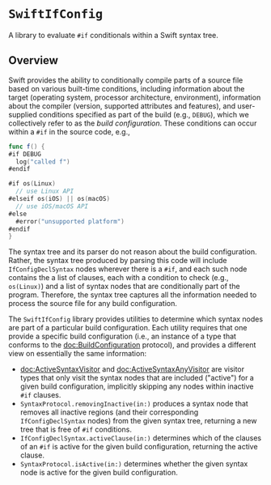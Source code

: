 # `SwiftIfConfig`



A library to evaluate `#if` conditionals within a Swift syntax tree.

## Overview

Swift provides the ability to conditionally compile parts of a source file based on various built-time conditions, including information about the target (operating system, processor architecture, environment), information about the compiler (version, supported attributes and features), and user-supplied conditions specified as part of the build (e.g., `DEBUG`), which we collectively refer to as the *build configuration*. These conditions can occur within a `#if` in the source code, e.g.,

```swift
func f() {
#if DEBUG
  log("called f")
#endif

#if os(Linux)
  // use Linux API
#elseif os(iOS) || os(macOS)
  // use iOS/macOS API
#else
  #error("unsupported platform")
#endif
}
```

The syntax tree and its parser do not reason about the build configuration. Rather, the syntax tree produced by parsing this code will include `IfConfigDeclSyntax` nodes wherever there is a `#if`, and each such node contains the a list of clauses, each with a condition to check (e.g., `os(Linux)`) and a list of syntax nodes that are conditionally part of the program. Therefore, the syntax tree captures all the information needed to process the source file for any build configuration.

The `SwiftIfConfig` library provides utilities to determine which syntax nodes are part of a particular build configuration. Each utility requires that one provide a specific build configuration (i.e., an instance of a type that conforms to the <doc:BuildConfiguration> protocol), and provides a different view on essentially the same information:

* <doc:ActiveSyntaxVisitor> and <doc:ActiveSyntaxAnyVisitor> are visitor types that only visit the syntax nodes that are included ("active") for a given build configuration, implicitly skipping any nodes within inactive `#if` clauses.
* `SyntaxProtocol.removingInactive(in:)` produces a syntax node that removes all inactive regions (and their corresponding `IfConfigDeclSyntax` nodes) from the given syntax tree, returning a new tree that is free of `#if` conditions.
* `IfConfigDeclSyntax.activeClause(in:)` determines which of the clauses of an `#if` is active for the given build configuration, returning the active clause.
* `SyntaxProtocol.isActive(in:)` determines whether the given syntax node is active for the given build configuration.